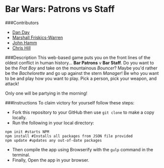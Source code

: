 # Bar Wars: Patrons vs Staff

###Contributors
+ [Dan Day](https://github.com/danrday)
+ [Marshall Friskics-Warren](https://github.com/wmfwarren)
+ [John Hamm](https://github.com/JohnDHamm)
+ [Chris Hill](https://github.com/Zippoffer)

###Description
This web-based game puts you on the front lines of the oldest conflict in human history... **Bar Patrons** v **Bar Staff**. Do you want to be the *Frat Boy* and take on the mountainous *Bouncer*? Maybe you'd rather be the *Bachelorette* and go up against the stern *Manager*! Be who you want to be and play how you want to play. Pick a person, pick your weapon, and attack!

Only one will be partying in the morning!

###Instructions
To claim victory for yourself follow these steps:  
+ Fork this repository to your GitHub then use `git clone` to make a copy locally.  
+ Run the following in your local directory:  
```
npm init #starts NPM
npm install #Installs all packages from JSON file provided
npm update #updates any out-of-date packages
```  
+ Then compile the app using Browserify with the `gulp` command in the terminal.  
+ Finally, Open the app in your browser.  
